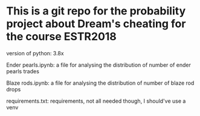 # This is a git repo for the probability project about Dream's cheating for the course ESTR2018

version of python: 3.8x

Ender pearls.ipynb: a file for analysing the distribution of number of ender pearls trades

Blaze rods.ipynb: a file for analysing the distribution of number of blaze rod drops

requirements.txt: requirements, not all needed though, I should've use a venv